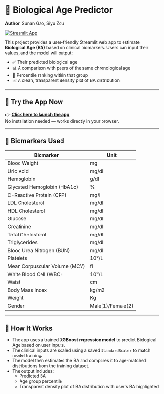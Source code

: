 # 🧬 Biological Age Predictor

**Author**: Sunan Gao, Siyu Zou

[![Streamlit App](https://img.shields.io/badge/Launch%20App-Streamlit-brightgreen)](https://ba-calculator.streamlit.app/)

This project provides a user-friendly Streamlit web app to estimate **Biological Age (BA)** based on clinical biomarkers. Users can input their values, and the model will output:

- ✅ Their predicted biological age
- 📊 A comparison with peers of the same chronological age
- 🎯 Percentile ranking within that group
- 📈 A clean, transparent density plot of BA distribution

---

## 🔗 Try the App Now

👉 **[Click here to launch the app](https://ba-calculator.streamlit.app/)**  
No installation needed — works directly in your browser.

---

## 🧪 Biomarkers Used

| Biomarker                  | Unit                |
|---------------------------|---------------------|
| Blood Weight              | mg                  |
| Uric Acid                 | mg/dl               |
| Hemoglobin                | g/dl                |
| Glycated Hemoglobin (HbA1c) | %                 |
| C-Reactive Protein (CRP)  | mg/l                |
| LDL Cholesterol           | mg/dl               |
| HDL Cholesterol           | mg/dl               |
| Glucose                   | mg/dl               |
| Creatinine                | mg/dl               |
| Total Cholesterol         | mg/dl               |
| Triglycerides             | mg/dl               |
| Blood Urea Nitrogen (BUN)| mg/dl                |
| Platelets                 | 10⁹/L               |
| Mean Corpuscular Volume (MCV) | fl              |
| White Blood Cell (WBC)    | 10⁹/L               |
| Waist                     | cm                  |
| Body Mass Index           | kg/m2               |
| Weight                    | Kg                  |
| Gender                    | Male(1)/Female(2)   |

---

## 🧠 How It Works

- The app uses a trained **XGBoost regression model** to predict Biological Age based on user inputs.
- The clinical inputs are scaled using a saved `StandardScaler` to match model training.
- The model then estimates the BA and compares it to age-matched distributions from the training dataset.
- The output includes:
  - Predicted BA
  - Age group percentile
  - Transparent density plot of BA distribution with user's BA highlighted
